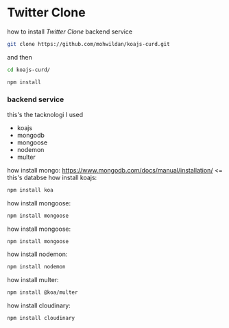 # Twitter Clone

how to install *Twitter Clone* backend service
```bash
git clone https://github.com/mohwildan/koajs-curd.git
```
and then
```bash
cd koajs-curd/

npm install
```

### backend service
this's the tacknologi I used
+ koajs
+ mongodb
+ mongoose
+ nodemon
+ multer

how install mongo: https://www.mongodb.com/docs/manual/installation/ <= this's databse
how install koajs:
```bash
npm install koa 
```
how install mongoose:
```bash
npm install mongoose
```
how install mongoose: 
```bash
npm install mongoose 
```
how install nodemon: 
```bash
npm install nodemon
```
how install multer: 
```bash
npm install @koa/multer 
```
how install cloudinary: 
```bash
npm install cloudinary 
```

